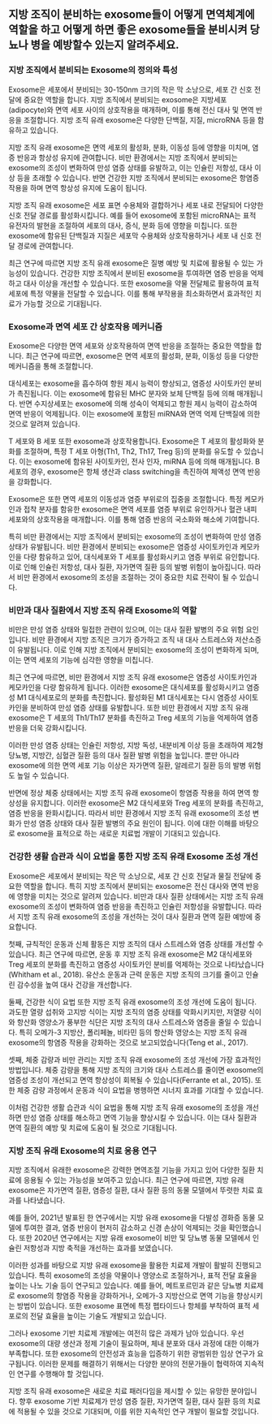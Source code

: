 ## 지방 조직이 분비하는 exosome들이 어떻게 면역체계에 역할을 하고 어떻게 하면 좋은 exosome들을 분비시켜 당뇨나 병을 예방할수 있는지 알려주세요.

### 지방 조직에서 분비되는 Exosome의 정의와 특성

Exosome은 세포에서 분비되는 30-150nm 크기의 작은 막 소낭으로, 세포 간 신호 전달에 중요한 역할을 합니다. 지방 조직에서 분비되는 exosome은 지방세포(adipocyte)와 면역 세포 사이의 상호작용을 매개하며, 이를 통해 전신 대사 및 면역 반응을 조절합니다. 지방 조직 유래 exosome은 다양한 단백질, 지질, microRNA 등을 함유하고 있습니다.

지방 조직 유래 exosome은 면역 세포의 활성화, 분화, 이동성 등에 영향을 미치며, 염증 반응과 항상성 유지에 관여합니다. 비만 환경에서는 지방 조직에서 분비되는 exosome의 조성이 변화하여 만성 염증 상태를 유발하고, 이는 인슐린 저항성, 대사 이상 등을 초래할 수 있습니다. 반면 건강한 지방 조직에서 분비되는 exosome은 항염증 작용을 하며 면역 항상성 유지에 도움이 됩니다.

지방 조직 유래 exosome은 세포 표면 수용체와 결합하거나 세포 내로 전달되어 다양한 신호 전달 경로를 활성화시킵니다. 예를 들어 exosome에 포함된 microRNA는 표적 유전자의 발현을 조절하여 세포의 대사, 증식, 분화 등에 영향을 미칩니다. 또한 exosome에 함유된 단백질과 지질은 세포막 수용체와 상호작용하거나 세포 내 신호 전달 경로에 관여합니다.

최근 연구에 따르면 지방 조직 유래 exosome은 질병 예방 및 치료에 활용될 수 있는 가능성이 있습니다. 건강한 지방 조직에서 분비된 exosome을 투여하면 염증 반응을 억제하고 대사 이상을 개선할 수 있습니다. 또한 exosome을 약물 전달체로 활용하여 표적 세포에 특정 약물을 전달할 수 있습니다. 이를 통해 부작용을 최소화하면서 효과적인 치료가 가능할 것으로 기대됩니다.


### Exosome과 면역 세포 간 상호작용 메커니즘

Exosome은 다양한 면역 세포와 상호작용하여 면역 반응을 조절하는 중요한 역할을 합니다. 최근 연구에 따르면, exosome은 면역 세포의 활성화, 분화, 이동성 등을 다양한 메커니즘을 통해 조절합니다.

대식세포는 exosome을 흡수하여 항원 제시 능력이 향상되고, 염증성 사이토카인 분비가 촉진됩니다. 이는 exosome에 함유된 MHC 분자와 보체 단백질 등에 의해 매개됩니다. 반면 수지상세포는 exosome에 의해 성숙이 억제되고 항원 제시 능력이 감소하여 면역 반응이 억제됩니다. 이는 exosome에 포함된 miRNA와 면역 억제 단백질에 의한 것으로 알려져 있습니다.

T 세포와 B 세포 또한 exosome과 상호작용합니다. Exosome은 T 세포의 활성화와 분화를 조절하며, 특정 T 세포 아형(Th1, Th2, Th17, Treg 등)의 분화를 유도할 수 있습니다. 이는 exosome에 함유된 사이토카인, 전사 인자, miRNA 등에 의해 매개됩니다. B 세포의 경우, exosome은 항체 생산과 class switching을 촉진하여 체액성 면역 반응을 강화합니다.

Exosome은 또한 면역 세포의 이동성과 염증 부위로의 집중을 조절합니다. 특정 케모카인과 접착 분자를 함유한 exosome은 면역 세포를 염증 부위로 유인하거나 혈관 내피 세포와의 상호작용을 매개합니다. 이를 통해 염증 반응의 국소화와 해소에 기여합니다.

특히 비만 환경에서는 지방 조직에서 분비되는 exosome의 조성이 변화하여 만성 염증 상태가 유발됩니다. 비만 환경에서 분비되는 exosome은 염증성 사이토카인과 케모카인을 다량 함유하고 있어, 대식세포와 T 세포를 활성화시키고 염증 부위로 유인합니다. 이로 인해 인슐린 저항성, 대사 질환, 자가면역 질환 등의 발병 위험이 높아집니다. 따라서 비만 환경에서 exosome의 조성을 조절하는 것이 중요한 치료 전략이 될 수 있습니다.


### 비만과 대사 질환에서 지방 조직 유래 Exosome의 역할

비만은 만성 염증 상태와 밀접한 관련이 있으며, 이는 대사 질환 발병의 주요 위험 요인입니다. 비만 환경에서 지방 조직은 크기가 증가하고 조직 내 대사 스트레스와 저산소증이 유발됩니다. 이로 인해 지방 조직에서 분비되는 exosome의 조성이 변화하게 되며, 이는 면역 세포의 기능에 심각한 영향을 미칩니다.

최근 연구에 따르면, 비만 환경에서 지방 조직 유래 exosome은 염증성 사이토카인과 케모카인을 다량 함유하게 됩니다. 이러한 exosome은 대식세포를 활성화시키고 염증성 M1 대식세포로의 분화를 촉진합니다. 활성화된 M1 대식세포는 다시 염증성 사이토카인을 분비하여 만성 염증 상태를 유발합니다. 또한 비만 환경에서 지방 조직 유래 exosome은 T 세포의 Th1/Th17 분화를 촉진하고 Treg 세포의 기능을 억제하여 염증 반응을 더욱 강화시킵니다.

이러한 만성 염증 상태는 인슐린 저항성, 지방 독성, 내분비계 이상 등을 초래하여 제2형 당뇨병, 지방간, 심혈관 질환 등의 대사 질환 발병 위험을 높입니다. 뿐만 아니라 exosome에 의한 면역 세포 기능 이상은 자가면역 질환, 알레르기 질환 등의 발병 위험도 높일 수 있습니다.

반면에 정상 체중 상태에서는 지방 조직 유래 exosome이 항염증 작용을 하여 면역 항상성을 유지합니다. 이러한 exosome은 M2 대식세포와 Treg 세포의 분화를 촉진하고, 염증 반응을 완화시킵니다. 따라서 비만 환경에서 지방 조직 유래 exosome의 조성 변화가 만성 염증 상태와 대사 질환 발병의 주요 원인이 됩니다. 이에 대한 이해를 바탕으로 exosome을 표적으로 하는 새로운 치료법 개발이 기대되고 있습니다.


### 건강한 생활 습관과 식이 요법을 통한 지방 조직 유래 Exosome 조성 개선

Exosome은 세포에서 분비되는 작은 막 소낭으로, 세포 간 신호 전달과 물질 전달에 중요한 역할을 합니다. 특히 지방 조직에서 분비되는 exosome은 전신 대사와 면역 반응에 영향을 미치는 것으로 알려져 있습니다. 비만과 대사 질환 상태에서는 지방 조직 유래 exosome의 조성이 변화하여 염증 반응을 촉진하고 인슐린 저항성을 유발합니다. 따라서 지방 조직 유래 exosome의 조성을 개선하는 것이 대사 질환과 면역 질환 예방에 중요합니다.

첫째, 규칙적인 운동과 신체 활동은 지방 조직의 대사 스트레스와 염증 상태를 개선할 수 있습니다. 최근 연구에 따르면, 운동 후 지방 조직 유래 exosome은 M2 대식세포와 Treg 세포의 분화를 촉진하고 염증성 사이토카인 분비를 억제하는 것으로 나타났습니다(Whitham et al., 2018). 유산소 운동과 근력 운동은 지방 조직의 크기를 줄이고 인슐린 감수성을 높여 대사 건강을 개선합니다.

둘째, 건강한 식이 요법 또한 지방 조직 유래 exosome의 조성 개선에 도움이 됩니다. 과도한 열량 섭취와 고지방 식이는 지방 조직의 염증 상태를 악화시키지만, 저열량 식이와 항산화 영양소가 풍부한 식단은 지방 조직의 대사 스트레스와 염증을 줄일 수 있습니다. 특히 오메가-3 지방산, 폴리페놀, 비타민 등의 항산화 영양소는 지방 조직 유래 exosome의 항염증 작용을 강화하는 것으로 보고되었습니다(Teng et al., 2017).

셋째, 체중 감량과 비만 관리는 지방 조직 유래 exosome의 조성 개선에 가장 효과적인 방법입니다. 체중 감량을 통해 지방 조직의 크기와 대사 스트레스를 줄이면 exosome의 염증성 조성이 개선되고 면역 항상성이 회복될 수 있습니다(Ferrante et al., 2015). 또한 체중 감량 과정에서 운동과 식이 요법을 병행하면 시너지 효과를 기대할 수 있습니다.

이처럼 건강한 생활 습관과 식이 요법을 통해 지방 조직 유래 exosome의 조성을 개선하면 만성 염증 상태를 해소하고 면역 기능을 향상시킬 수 있습니다. 이는 대사 질환과 면역 질환의 예방 및 치료에 도움이 될 것으로 기대됩니다.


### 지방 조직 유래 Exosome의 치료 응용 연구

지방 조직에서 유래한 exosome은 강력한 면역조절 기능을 가지고 있어 다양한 질환 치료에 응용될 수 있는 가능성을 보여주고 있습니다. 최근 연구에 따르면, 지방 유래 exosome은 자가면역 질환, 염증성 질환, 대사 질환 등의 동물 모델에서 뚜렷한 치료 효과를 나타냈습니다.

예를 들어, 2021년 발표된 한 연구에서는 지방 유래 exosome을 다발성 경화증 동물 모델에 투여한 결과, 염증 반응이 현저히 감소하고 신경 손상이 억제되는 것을 확인했습니다. 또한 2020년 연구에서는 지방 유래 exosome이 비만 및 당뇨병 동물 모델에서 인슐린 저항성과 지방 축적을 개선하는 효과를 보였습니다.

이러한 성과를 바탕으로 지방 유래 exosome을 활용한 치료제 개발이 활발히 진행되고 있습니다. 특히 exosome의 조성을 약물이나 영양소로 조절하거나, 표적 전달 효율을 높이는 나노 기술 등이 연구되고 있습니다. 예를 들어, 메트포르민과 같은 당뇨병 치료제로 exosome의 항염증 작용을 강화하거나, 오메가-3 지방산으로 면역 기능을 향상시키는 방법이 있습니다. 또한 exosome 표면에 특정 펩타이드나 항체를 부착하여 표적 세포로의 전달 효율을 높이는 기술도 개발되고 있습니다.

그러나 exosome 기반 치료제 개발에는 여전히 많은 과제가 남아 있습니다. 우선 exosome의 대량 생산과 정제 기술이 필요하며, 체내 분포와 대사 과정에 대한 이해가 부족합니다. 또한 exosome의 안전성과 효능을 입증하기 위한 광범위한 임상 연구가 요구됩니다. 이러한 문제를 해결하기 위해서는 다양한 분야의 전문가들이 협력하여 지속적인 연구를 수행해야 할 것입니다.

지방 조직 유래 exosome은 새로운 치료 패러다임을 제시할 수 있는 유망한 분야입니다. 향후 exosome 기반 치료제가 만성 염증 질환, 자가면역 질환, 대사 질환 등의 치료에 적용될 수 있을 것으로 기대되며, 이를 위한 지속적인 연구 개발이 필요할 것입니다.
